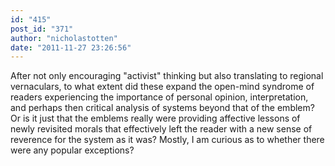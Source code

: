 ```yaml
---
id: "415"
post_id: "371"
author: "nicholastotten"
date: "2011-11-27 23:26:56"
---
```

After not only encouraging "activist" thinking but also translating to regional vernaculars, to what extent did these expand the open-mind syndrome of readers experiencing the importance of personal opinion, interpretation, and perhaps then critical analysis of systems beyond that of the emblem? Or is it just that the emblems really were providing affective lessons of newly revisited morals that effectively left the reader with a new sense of reverence for the system as it was? Mostly, I am curious as to whether there were any popular exceptions?
